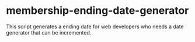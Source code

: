 # membership-ending-date-generator
This script generates a ending date for web developers who needs a date generator that can be incremented.
